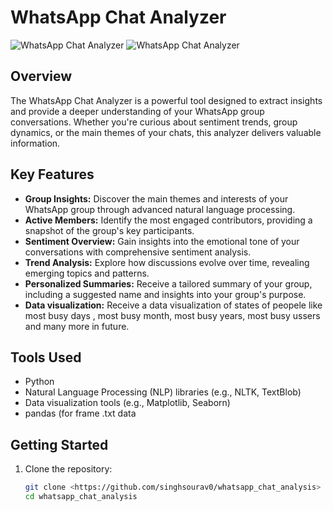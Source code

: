 # WhatsApp Chat Analyzer

![WhatsApp Chat Analyzer](<screenshot-url>)
![WhatsApp Chat Analyzer](<screenshot-url>)



## Overview

The WhatsApp Chat Analyzer is a powerful tool designed to extract insights and provide a deeper understanding of your WhatsApp group conversations. Whether you're curious about sentiment trends, group dynamics, or the main themes of your chats, this analyzer delivers valuable information.

## Key Features

- **Group Insights:** Discover the main themes and interests of your WhatsApp group through advanced natural language processing.
- **Active Members:** Identify the most engaged contributors, providing a snapshot of the group's key participants.
- **Sentiment Overview:** Gain insights into the emotional tone of your conversations with comprehensive sentiment analysis.
- **Trend Analysis:** Explore how discussions evolve over time, revealing emerging topics and patterns.
- **Personalized Summaries:** Receive a tailored summary of your group, including a suggested name and insights into your group's purpose.
- **Data visualization:** Receive a data visualization of states of peopele like most busy days , most busy month, most busy years, most busy ussers and many more in future.

## Tools Used

- Python
- Natural Language Processing (NLP) libraries (e.g., NLTK, TextBlob)
- Data visualization tools (e.g., Matplotlib, Seaborn)
- pandas (for frame .txt data

## Getting Started

1. Clone the repository:

   ```bash
   git clone <https://github.com/singhsourav0/whatsapp_chat_analysis>
   cd whatsapp_chat_analysis
